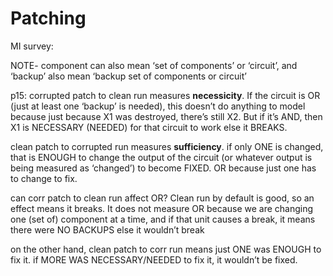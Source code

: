 # Patching

MI survey:

NOTE- component can also mean ‘set of components’ or ‘circuit’, and ‘backup’ also mean ‘backup set of components or circuit’

p15: corrupted patch to clean run measures **necessicity**. If the circuit is OR (just at least one ‘backup’ is needed), this doesn’t do anything to model because just because X1 was destroyed, there’s still X2. But if it’s AND, then X1 is NECESSARY (NEEDED) for that circuit to work else it BREAKS.

clean patch to corrupted run measures **sufficiency**. if only ONE is changed, that is ENOUGH to change the output of the circuit (or whatever output is being measured as ‘changed’) to become FIXED. OR because just one has to change to fix.

can corr patch to clean run affect OR? Clean run by default is good, so an effect means it breaks. It does not measure OR because we are changing one (set of) component at a time, and if that unit causes a break, it means there were NO BACKUPS else it wouldn’t break

on the other hand, clean patch to corr run means just ONE was ENOUGH to fix it. if MORE WAS NECESSARY/NEEDED to fix it, it wouldn’t be fixed.
